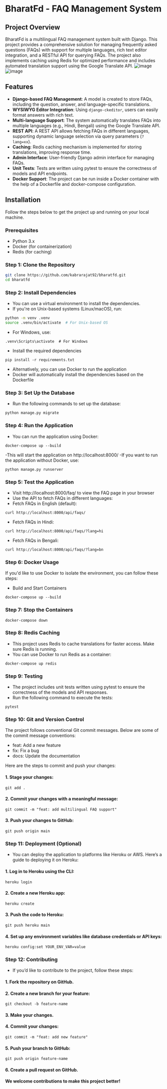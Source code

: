 # BharatFd - FAQ Management System

## Project Overview

BharatFd is a multilingual FAQ management system built with Django. This project provides a comprehensive solution for managing frequently asked questions (FAQs) with support for multiple languages, rich text editor integration, and a RESTful API for querying FAQs. The project also implements caching using Redis for optimized performance and includes automated translation support using the Google Translate API.
![image](https://github.com/user-attachments/assets/5a29b01b-6311-4f14-8a18-f11e6c201ce1)
![image](https://github.com/user-attachments/assets/116202af-119a-413e-8085-165ec521b32b)



## Features

- **Django-based FAQ Management**: A model is created to store FAQs, including the question, answer, and language-specific translations.
- **WYSIWYG Editor Integration**: Using `django-ckeditor`, users can easily format answers with rich text.
- **Multi-language Support**: The system automatically translates FAQs into multiple languages (e.g., Hindi, Bengali) using the Google Translate API.
- **REST API**: A REST API allows fetching FAQs in different languages, supporting dynamic language selection via query parameters (`?lang=xx`).
- **Caching**: Redis caching mechanism is implemented for storing translations, improving response time.
- **Admin Interface**: User-friendly Django admin interface for managing FAQs.
- **Unit Tests**: Tests are written using pytest to ensure the correctness of models and API endpoints.
- **Docker Support**: The project can be run inside a Docker container with the help of a Dockerfile and docker-compose configuration.

## Installation

Follow the steps below to get the project up and running on your local machine.

### Prerequisites

- Python 3.x
- Docker (for containerization)
- Redis (for caching)

### Step 1: Clone the Repository

```bash
git clone https://github.com/kabrarajat92/bharatfd.git
cd bharatfd
```

### Step 2: Install Dependencies

- You can use a virtual environment to install the dependencies.
- If you're on Unix-based systems (Linux/macOS), run:
```bash
python -m venv .venv
source .venv/bin/activate  # For Unix-based OS
```

- For Windows, use:
```
.venv\Scripts\activate  # For Windows
```

- Install the required dependencies
```
pip install -r requirements.txt
```

- Alternatively, you can use Docker to run the application
- Docker will automatically install the dependencies based on the Dockerfile

### Step 3: Set Up the Database

- Run the following commands to set up the database:
```
python manage.py migrate
```

### Step 4: Run the Application

- You can run the application using Docker:
```
docker-compose up --build
```
-This will start the application on http://localhost:8000/
-If you want to run the application without Docker, use:
```
python manage.py runserver
````

### Step 5: Test the Application

- Visit http://localhost:8000/faq/ to view the FAQ page in your browser
- Use the API to fetch FAQs in different languages:
- Fetch FAQs in English (default):
```
curl http://localhost:8000/api/faqs/
```
- Fetch FAQs in Hindi:
```
curl http://localhost:8000/api/faqs/?lang=hi
```
- Fetch FAQs in Bengali:
```
curl http://localhost:8000/api/faqs/?lang=bn
```
### Step 6: Docker Usage
If you'd like to use Docker to isolate the environment, you can follow these steps:
- Build and Start Containers
```
docker-compose up --build
```
### Step 7: Stop the Containers
```
docker-compose down
```
### Step 8: Redis Caching
- This project uses Redis to cache translations for faster access. Make sure Redis is running.
- You can use Docker to run Redis as a container:
```
docker-compose up redis
```
### Step 9: Testing

- The project includes unit tests written using pytest to ensure the correctness of the models and API responses.
- Run the following command to execute the tests:
```
pytest
```
### Step 10: Git and Version Control
The project follows conventional Git commit messages. Below are some of the commit message conventions:

- feat: Add a new feature
- fix: Fix a bug
- docs: Update the documentation

Here are the steps to commit and push your changes:
#### 1. Stage your changes:
```
git add .
```
#### 2. Commit your changes with a meaningful message:
```
git commit -m "feat: add multilingual FAQ support"
```
#### 3. Push your changes to GitHub:
```
git push origin main
```
### Step 11: Deployment (Optional)
- You can deploy the application to platforms like Heroku or AWS. Here’s a guide to deploying it on Heroku:

#### 1. Log in to Heroku using the CLI:
```
heroku login
```
#### 2. Create a new Heroku app:
```
heroku create
```
#### 3. Push the code to Heroku:
```
git push heroku main
```
#### 4. Set up any environment variables like database credentials or API keys:
```
heroku config:set YOUR_ENV_VAR=value
```
### Step 12: Contributing

- If you’d like to contribute to the project, follow these steps:

#### 1. Fork the repository on GitHub.
#### 2. Create a new branch for your feature:
```
git checkout -b feature-name
```
#### 3. Make your changes.
#### 4. Commit your changes:
```
git commit -m "feat: add new feature"
```
#### 5. Push your branch to GitHub:
```
git push origin feature-name
```
#### 6. Create a pull request on GitHub.

#### We welcome contributions to make this project better!

